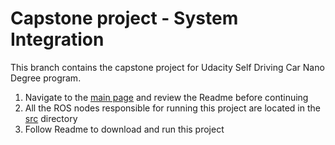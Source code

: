 # Capstone project - System Integration

This branch contains the capstone project for Udacity Self Driving Car Nano Degree program. 
1. Navigate to the [main page](https://github.com/schandrachary/AutonomousVehicles/tree/capstone/CarND-Capstone) and review the Readme before continuing
2. All the ROS nodes responsible for running this project are located in the [src](https://github.com/schandrachary/AutonomousVehicles/tree/capstone/CarND-Capstone/ros/src) directory
3. Follow Readme to download and run this project



